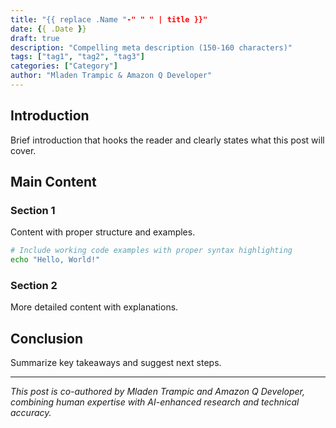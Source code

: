 ```yaml
---
title: "{{ replace .Name "-" " " | title }}"
date: {{ .Date }}
draft: true
description: "Compelling meta description (150-160 characters)"
tags: ["tag1", "tag2", "tag3"]
categories: ["Category"]
author: "Mladen Trampic & Amazon Q Developer"
---
```


## Introduction

Brief introduction that hooks the reader and clearly states what this post will cover.

## Main Content

### Section 1

Content with proper structure and examples.

```bash
# Include working code examples with proper syntax highlighting
echo "Hello, World!"
```

### Section 2

More detailed content with explanations.

## Conclusion

Summarize key takeaways and suggest next steps.

---

*This post is co-authored by Mladen Trampic and Amazon Q Developer, combining human expertise with AI-enhanced research and technical accuracy.*
